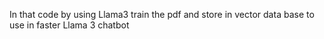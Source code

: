 In that code by using Llama3 train the pdf and store in vector data base to use in faster Llama 3
chatbot 
